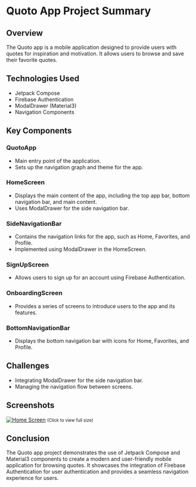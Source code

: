 # Quoto App Project Summary

## Overview
The Quoto app is a mobile application designed to provide users with quotes for inspiration and motivation. It allows users to browse and save their favorite quotes.

## Technologies Used
- Jetpack Compose
- Firebase Authentication
- ModalDrawer (Material3)
- Navigation Components

## Key Components
### QuotoApp
- Main entry point of the application.
- Sets up the navigation graph and theme for the app.

### HomeScreen
- Displays the main content of the app, including the top app bar, bottom navigation bar, and main content.
- Uses ModalDrawer for the side navigation bar.

### SideNavigationBar
- Contains the navigation links for the app, such as Home, Favorites, and Profile.
- Implemented using ModalDrawer in the HomeScreen.

### SignUpScreen
- Allows users to sign up for an account using Firebase Authentication.

### OnboardingScreen
- Provides a series of screens to introduce users to the app and its features.

### BottomNavigationBar
- Displays the bottom navigation bar with icons for Home, Favorites, and Profile.

## Challenges
- Integrating ModalDrawer for the side navigation bar.
- Managing the navigation flow between screens.

## Screenshots
[![Home Screen](https://example.com/home_screen.png)](https://example.com/home_screen.png)
<small>(Click to view full size)</small>

## Conclusion
The Quoto app project demonstrates the use of Jetpack Compose and Material3 components to create a modern and user-friendly mobile application for browsing quotes. It showcases the integration of Firebase Authentication for user authentication and provides a seamless navigation experience for users.
